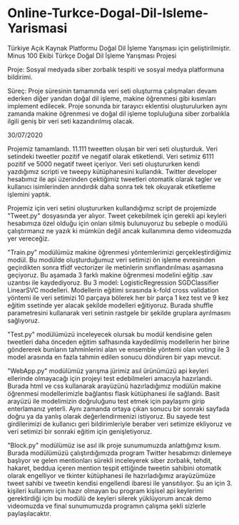# Online-Turkce-Dogal-Dil-Isleme-Yarismasi
Türkiye Açık Kaynak Platformu Doğal Dil İşleme Yarışması için geliştirilmiştir.
Minus 100 Ekibi Türkçe Doğal Dil İşleme Yarışması Projesi

Proje: Sosyal medyada siber zorbalık tespiti ve sosyal medya platformuna bildirimi.

Süreç: Proje süresinin tamamında veri seti oluşturma çalışmaları devam ederken diğer yandan doğal dil işleme, makine öğrenmesi gibi kısımları implement edilecek.
Proje sonunda bir tarayıcı eklentisi oluşturulurken aynı zamanda makine öğrenmesi ve doğal dil işleme topluluğuna siber zorbalıkla ilgili geniş bir veri seti kazandırılmış olacak.

30/07/2020

Projemiz tamamlandı. 11.111 tweetten oluşan bir veri seti oluşturduk. Veri setindeki tweetler pozitif ve negatif olarak etiketlendi. Veri setimiz 6111 pozitif ve 5000 negatif tweet içeriyor. Veri seti oluştururken kendi yazdığımız scripti ve tweepy kütüphanesini kullandık. Twitter developer hesabımız ile api üzerinden çektiğimiz tweetleri otomatik olarak tagler ve kullanıcı isimlerinden arındırdık daha sonra tek tek okuyarak etiketleme işlemini yaptık.

Projemiz için veri setini oluştururken kullandığımız script de projemizde "Tweet.py" dosyasında yer alıyor. Tweet çekebilmek için gerekli api keyleri hesabımıza özel olduğu için onları silmiş bulunuyoruz bu sebeple o modülü çalıştırmanız ne yazık ki mümkün değil ancak kullanımına demo videomuzda yer vereceğiz.

"Train.py" modülümüz makine öğrenmesi yöntemlerimizi gerçekleştirdiğimiz modül. Bu modülde oluşturduğumuz veri setimizi ön işleme evresinden geçirdikten sonra tfidf vectorizer ile metinlerin sınıflandırılması aşamasına geçiyoruz. Bu aşamada 3 farklı makine öğrenmesi modelini eğitip .sav uzantısı ile kaydediyoruz. Bu 3 model:
LogisticRegression
SGDClassifier
LinearSVC modelleri.
Modellerin eğitimi sırasında k-fold cross validation yöntemi ile veri setimizi 10 parçaya bölerek her bir parça 1 kez test ve 9 kez eğitim ssetinde yer alacak şekilde modelleri eğitiyoruz. Burada shuffle parametresini kullanarak veri setinin rastgele bir şekilde gruplara ayrılmasını sağlıyoruz.

"Test.py" modülümüzü inceleyecek olursak bu modül kendisine gelen tweetleri daha önceden eğitim safhasında kaydedilmiş modellerin her birine göndererek bunların tahminlerini alan ve ensemble yöntemi olan voting ile 3 model arasında en fazla tahmin edilen sonucu döndüren bir yapı mevcut.

"WebApp.py" modülümüz yarışma jürimiz asıl ürünümüzü api keyleri ellerinde olmayacağı için projeyi test edebilmeleri amacıyla hazırlandı. Burada html ve css kullanarak arayüzünü hazırladığımız modülün makine öğrenmesi modellerimizle bağlantısı flask kütüphanesi ile sağlandı. Basit arayüzü ile modelimizin doğruluğunu test etmek için paylaşımı girip enterlamanız yeterli. Aynı zamanda ortaya çıkan sonucu bir sonraki sayfada doğru ya da yanlış olarak değerlendirmenizi istiyoruz. Bu sayede test girdilerimizi de kullanıcı geri bildirimleriyle beraber veri setimize ekliyoruz ve veri setimizi bir sonraki eğitim için genişletiyoruz.

"Block.py" modülümüz ise asıl ilk proje sunumumuzda anlattığımız kısım. Burada modülümüzü çalıştırdığımızda program Twitter hesabımızı dinlemeye başlıyor ve gelen mentionları sürekli inceleyerek siber zorbalık, tehdit, hakaret, beddua içeren mention tespit ettiğinde tweetin sahibini otomatik olarak engelliyor ve tkinter kütüphanesi ile hazırladığımız arayüzümüze tweet sahibi ve tweetin kendisi engellendi ibaresi ile yansıtılıyor. Şu an için 3. kişileri kullanımı için hazır olmayan bu program kişisel api keylerimi gerektirdiği için bu modülü de keyleri silerek yüklüyorum ancak demo videomuzda ve final sunumumuzda programın çalışma şekli sizlerle paylaşılacaktır.
